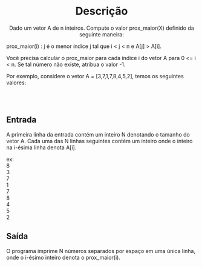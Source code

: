 <h1 align="center">Descrição</h1>

<p align="center">
Dado um vetor A de n inteiros. Compute o valor prox_maior(X) definido da seguinte maneira:

prox_maior(i) : j é o menor índice j tal que i < j < n e A[j] > A[i].

Você precisa calcular o prox_maior para cada índice i do vetor A para 0 <= i < n. Se tal número não existe, atribua o valor -1.

Por exemplo, considere o vetor A = [3,7,1,7,8,4,5,2], temos os seguintes valores:
</p>

<br> <br>
## Entrada
A primeira linha da entrada contém um inteiro N denotando o tamanho do vetor A. Cada uma das N linhas seguintes contém um inteiro onde o inteiro na i-ésima linha denota A[i].

ex: <br>
8 <br>
3 <br>
7 <br>
1 <br>
7 <br>
8 <br>
4 <br>
5 <br>
2 <br>

## Saída
O programa imprime N números separados por espaço em uma única linha, onde o i-ésimo inteiro denota o prox_maior(i).
